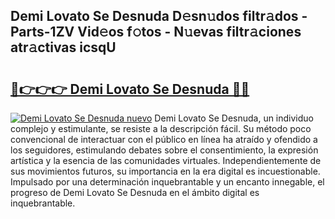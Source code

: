 ## Demi Lovato Se Desnuda D𝚎sn𝚞dos filtr𝚊dos - Parts-1ZV Vid𝚎os f𝚘tos - N𝚞evas filtr𝚊ciones atr𝚊ctivas icsqU

# <h2><a href="http://mb1ubi.tromn.icu/?c=Demi+Lovato+Se+Desnuda">🔗👉👉👉 Demi Lovato Se Desnuda 🔗🔗</a></h2>

[![Demi Lovato Se Desnuda nuevo](https://i.imgur.com/pEAQMta.gif)](http://mb1ubi.tromn.icu/?c=Demi+Lovato+Se+Desnuda)
Demi Lovato Se Desnuda, un individuo complejo y estimulante, se resiste a la descripción fácil. Su método poco convencional de interactuar con el público en línea ha atraído y ofendido a los seguidores, estimulando debates sobre el consentimiento, la expresión artística y la esencia de las comunidades virtuales. Independientemente de sus movimientos futuros, su importancia en la era digital es incuestionable. Impulsado por una determinación inquebrantable y un encanto innegable, el progreso de Demi Lovato Se Desnuda en el ámbito digital es inquebrantable.
